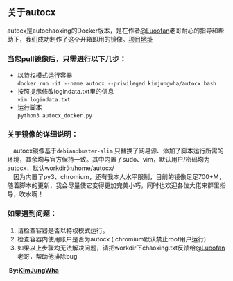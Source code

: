 ## 关于autocx

autocx是autochaoxing的Docker版本，是在作者[@Luoofan](https://github.com/Luoofan)老哥耐心的指导和帮助下，我们成功制作了这个开箱即用的镜像。[项目地址](https://hub.docker.com/r/kimjungwha/autocx)

### 当您pull镜像后，只需进行以下几步：

- 以特权模式运行容器  
  `docker run -it --name autocx --privileged kimjungwha/autocx bash`
- 按照提示修改logindata.txt里的信息   
  `vim logindata.txt`
- 运行脚本  
  `python3 autocx_docker.py`

### 关于镜像的详细说明：

&emsp;autocx镜像基于`debian:buster-slim` 只替换了网易源、添加了脚本运行所需的环境，其余均与官方保持一致。其中内置了sudo、vim，默认用户/密码均为autocx，默认workdir为/home/autocx/  
&emsp;因为内置了py3、chromium，还有我本人水平限制，目前的镜像足足700+M，随着脚本的更新，我会尽量使它变得更加完美小巧，同时也欢迎各位大佬来群里指导，吹水啊！

### 如果遇到问题：

1. 请检查容器是否以特权模式运行。
2. 检查容器内使用账户是否为autocx ( chromium默认禁止root用户运行)
3. 如果以上步骤均无法解决问题，请把workdir下chaoxing.txt反馈给[@Luoofan](https://github.com/Luoofan)老哥，帮助他排除bug



​																										**By:[KimJungWha](https://github.com/KimJungWha)**
